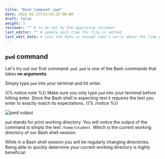 ```yaml
---
title: "Bash Command: pwd"
date: 2022-02-17T14:54:25-06:00
draft: false
weight: 3
reviewer: "" # to be set by the approving reviewer
last_editor: "" # update each time the file is edited
last_edit_date: # just the date is enough (don't worry about the time portion)
---
```


## `pwd` command

Let's try out our first command: `pwd`. `pwd` is one of the Bash commands that takes **no arguments**. 

Simply type `pwd` into your terminal and hit enter.

{{% notice note %}}
Make sure you only type `pwd` into your terminal before hitting enter. Since the Bash shell is expecting text it requires the text you enter to exactly match its expectations.
{{% /notice %}}

![pwd output](pictures/pwd.png)

`pwd` stands for print working directory. You will notice the output of the command is simply the text `/home/student`. Which is the current working directory of our Bash shell session.

While in a Bash shell session you will be regularly changing directories. Being able to quickly determine your current working directory is *highly* beneficial.
